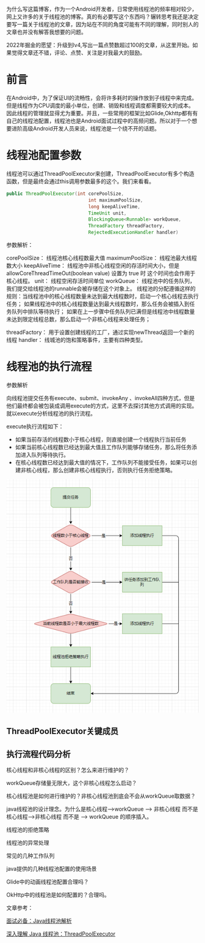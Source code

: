 为什么写这篇博客，作为一个Android开发者，日常使用线程池的频率相对较少，网上又许多的关于线程池的博客。真的有必要写这个东西吗？辗转思考我还是决定要写一篇关于线程池的文章，因为站在不同的角度可能有不同的理解，同时别人的文章也并没有解答我想要的问题。

2022年掘金的愿望：升级到lv4,写出一篇点赞数超过100的文章，从这里开始。如果觉得文章还不错，评论、点赞、关注是对我最大的鼓励。



# 前言

在Android中，为了保证UI的流畅性，会将许多耗时的操作放到子线程中来完成。但是线程作为CPU调度的最小单位，创建、销毁和线程调度都需要较大的成本。因此线程的管理就显得尤为重要。并且，一些常用的框架比如Glide,Okhttp都有有自己的线程池配置，线程池也是Android面试过程中的高频问题。所以对于一个想要进阶高级Android开发人员来说，线程池是一个绕不开的话题。

# 线程池配置参数

线程池可以通过ThreadPoolExecutor来创建，ThreadPoolExecutor有多个构造函数，但是最终会通过this调用参数最多的这个。我们来看看。

```java
public ThreadPoolExecutor(int corePoolSize,
                              int maximumPoolSize,
                              long keepAliveTime,
                              TimeUnit unit,
                              BlockingQueue<Runnable> workQueue,
                              ThreadFactory threadFactory,
                              RejectedExecutionHandler handler)
```

参数解析：

corePoolSize： 线程池核心线程数最大值
maximumPoolSize： 线程池最大线程数大小
keepAliveTime： 线程池中非核心线程空闲的存活时间大小，但是allowCoreThreadTimeOut(boolean value) 设置为 true 时 这个时间也会作用于核心线程。
unit： 线程空闲存活时间单位
workQueue： 线程池中的任务队列，我们提交给线程池的runnable会被存储在这个对象上。
线程池的分配遵循这样的规则：当线程池中的核心线程数量未达到最大线程数时，启动一个核心线程去执行任务；
如果线程池中的核心线程数量达到最大线程数时，那么任务会被插入到任务队列中排队等待执行；
如果在上一步骤中任务队列已满但是线程池中线程数量未达到限定线程总数，那么启动一个非核心线程来处理任务；

threadFactory： 用于设置创建线程的工厂，通过实现newThread返回一个新的线程
handler：  线城池的饱和策略事件，主要有四种类型。

# 线程池的执行流程

参数解析

向线程池提交任务有execute、submit、invokeAny 、invokeAll四种方式，但是他们最终都会被包装成调用execute的方式，这里不去探讨其他方式调用的实现。就以execute分析线程池的执行流程。

execute执行流程如下：

- 如果当前存活的线程数小于核心线程，则直接创建一个线程执行当前任务
- 如果当前核心线程数已经达到最大值且工作队列能够存储任务，那么将任务添加进入队列等待执行。
- 在核心线程数已经达到最大值的情况下，工作队列不能接受任务，如果可以创建非核心线程，那么创建非核心线程执行，否则执行任务拒绝策略。

![1639671500309](线程池执行流程.png)

## ThreadPoolExecutor关键成员

## 执行流程代码分析

核心线程和非核心线程的区别？怎么来进行维护的？

workQueue存储量无限大，这个非核心线程怎么启动？

核心线程池是如何进行维护的？非核心线程池到底会不会从workQueue取数据？

java线程池的设计理念。为什么是核心线程-->workQueue --> 非核心线程 而不是  核心线程-->非核心线程 而不是  --> workQueue  的顺序插入。

线程池的拒绝策略

线程池的异常处理

常见的几种工作队列

java提供的几种线程池配置的使用场景

Glide中的动画线程池配置合理吗？

OkHttp中的线程池是如何配置的？合理吗。



文章参考：

[面试必备：Java线程池解析](https://juejin.cn/post/6844903889678893063)

[深入理解 Java 线程池：ThreadPoolExecutor](https://juejin.cn/post/6844903475197788168)